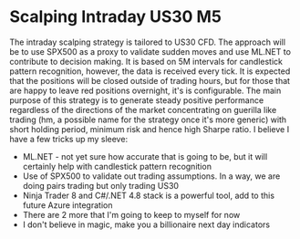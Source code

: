 # Scalping Intraday US30 M5

The intraday scalping strategy is tailored to US30 CFD. The approach will be to use SPX500 as a proxy to validate sudden moves and use ML.NET to contribute to decision making. It is based on 5M intervals for candlestick pattern recognition, however, the data is received every tick. It is expected that the positions will be closed outside of trading hours, but for those that are happy to leave red positions overnight, it's is configurable.
The main purpose of this strategy is to generate steady positive performance regardless of the directions of the market concentrating on guerilla like trading (hm, a possible name for the strategy once it's more generic) with short holding period, minimum risk and hence high Sharpe ratio. 
I believe I have a few tricks up my sleeve: 
* ML.NET - not yet sure how accurate that is going to be, but it will certainly help with candlestick pattern recognition
* Use of SPX500 to validate out trading assumptions. In a way, we are doing pairs trading but only trading US30
* Ninja Trader 8 and C#/.NET 4.8 stack is a powerful tool, add to this future Azure integration
* There are 2 more that I'm going to keep to myself for now
* I don't believe in magic, make you a billionaire next day indicators
